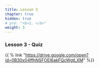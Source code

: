 ```yaml
---
title: Lesson 3   
chapter: true
hidden: true 
# pre: "<b>1. </b>"
weight: 3
---
```


### Lesson 3 - Quiz

{{ % link "https://drive.google.com/open?id=0B30x04ffhNSFOEl6akFQcWgtLXM" %}}
